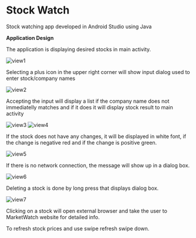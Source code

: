# Stock Watch

Stock watching app developed in Android Studio using Java

**Application Design**

The application is displaying desired stocks in main activity.

![view1](viewsDemo/view1.png)

Selecting a plus icon in the upper right corner will show input dialog used to enter stock/company names

![view2](viewsDemo/view2.png)

Accepting the input will display a list if the company name does not immediatelly matches and if it does it will display stock result to main activity

![view3](viewsDemo/view3.png) ![view4](viewsDemo/view4.png)

If the stock does not have any changes, it will be displayed in white font, if the change is negative red and if the change is positive green.

![view5](viewsDemo/view5.png)

If there is no network connection, the message will show up in a dialog box.

![view6](viewsDemo/view6.png)

Deleting a stock is done by long press that displays dialog box.

![view7](viewsDemo/view7.png)

Clicking on a stock will open external browser and take the user to MarketWatch website for detailed info.

To refresh stock prices and use swipe refresh swipe down.  
